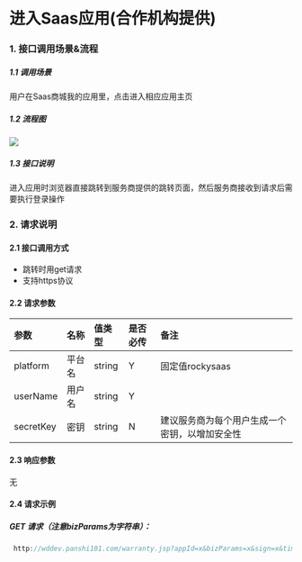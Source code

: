 # 进入Saas应用(合作机构提供)

### 1. 接口调用场景&流程

##### 1.1 调用场景

用户在Saas商城我的应用里，点击进入相应应用主页

##### 1.2 流程图

![](http://ydxjdnas.sanjinxia.com/image/进入应用.jpg)

##### 1.3  接口说明

进入应用时浏览器直接跳转到服务商提供的跳转页面，然后服务商接收到请求后需要执行登录操作

### 2. 请求说明

#### 2.1 接口调用方式

- 跳转时用get请求
- 支持https协议

#### 2.2  请求参数

| 参数        | 名称   | 值类型    | 是否必传 | 备注                      |
| :-------- | :--- | :----- | :--- | :---------------------- |
| platform  | 平台名  | string | Y    | 固定值rockysaas            |
| userName  | 用户名  | string | Y    |                         |
| secretKey | 密钥   | string | N    | 建议服务商为每个用户生成一个密钥，以增加安全性 |

#### 2.3  响应参数

无

#### 2.4 请求示例

##### GET 请求（注意bizParams为字符串）：

```Java
 http://wddev.panshi101.com/warranty.jsp?appId=x&bizParams=x&sign=x&timestamp=xxxx
```

